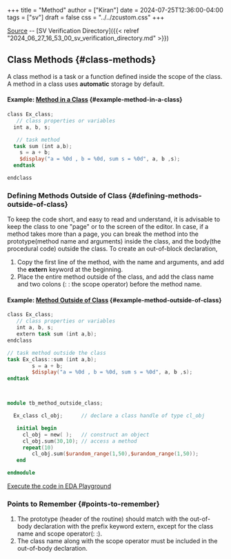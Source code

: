+++
title = "Method"
author = ["Kiran"]
date = 2024-07-25T12:36:00-04:00
tags = ["sv"]
draft = false
css = "../../zcustom.css"
+++

[Source](https://github.com/24x7fpga/SystemVerilog_Verification/tree/main) -- [SV Verification Directory]({{< relref "2024_06_27_16_53_00_sv_verification_directory.md" >}})


## Class Methods {#class-methods}

A class method is a task or a function defined inside the scope of the class. A method in a class uses **automatic** storage by default.


#### Example: [Method in a Class](https://github.com/24x7fpga/SystemVerilog_Verification/blob/main/sv_verification/ex_class/tb_ex_class.sv) {#example-method-in-a-class}

```verilog
class Ex_class;
   // class properties or variables
  int a, b, s;

   // task method
  task sum (int a,b);
    s = a + b;
    $display("a = %0d , b = %0d, sum s = %0d", a, b ,s);
  endtask

endclass

```


### Defining Methods Outside of Class {#defining-methods-outside-of-class}

To keep the code short, and easy to read and understand, it is advisable to keep the class to one "page" or to the screen of the editor. In case, if a method takes more than a page, you can break the method into the prototype(method name and arguments) inside the class, and the body(the procedural code) outside the class. To create an out-of-block declaration,

1.  Copy the first line of the method, with the name and arguments, and add the **extern** keyword at the beginning.
2.  Place the entire method outside of the class, and add the class name and two colons (: : the scope operator) before the method name.


#### Example: [Method Outside of Class](https://github.com/24x7fpga/SystemVerilog_Verification/blob/main/sv_verification/method_outside_class/tb_method_outside_class.sv) {#example-method-outside-of-class}

```verilog
class Ex_class;
   // class properties or variables
   int a, b, s;
   extern task sum (int a,b);
endclass

// task method outside the class
task Ex_class::sum (int a,b);
        s = a + b;
        $display("a = %0d , b = %0d, sum s = %0d", a, b ,s);
endtask



module tb_method_outside_class;

  Ex_class cl_obj;      // declare a class handle of type cl_obj

   initial begin
     cl_obj = new( );   // construct an object
     cl_obj.sum(30,10); // access a method
     repeat(10)
        cl_obj.sum($urandom_range(1,50),$urandom_range(1,50));
   end

endmodule
```

[Execute the code in EDA Playground](https://www.edaplayground.com/x/Lc9T)


### Points to Remember {#points-to-remember}

1.  The prototype (header of the routine) should match with the out-of-body declaration with the prefix keyword extern, except for the class name and scope operator(: :).
2.  The class name along with the scope operator must be included in the out-of-body declaration.

